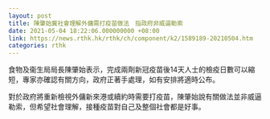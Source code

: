 ```yaml
---
layout: post
title: 陳肇始冀社會理解外傭需打疫苗做法　指政府非威逼勒索
date: 2021-05-04 18:22:06.000000000 +08:00
link: https://news.rthk.hk/rthk/ch/component/k2/1589189-20210504.htm
categories: rthk
---
```


食物及衞生局局長陳肇始表示，完成兩劑新冠疫苗後14天人士的檢疫日數可以縮短，專家亦確認有關方向，政府正著手處理，如有安排將適時公布。

對於政府將重新檢視外傭新來港或續約時需要打疫苗，陳肇始說有關做法並非威逼勒索，但希望社會理解，接種疫苗對自己及整個社會都是好事。
